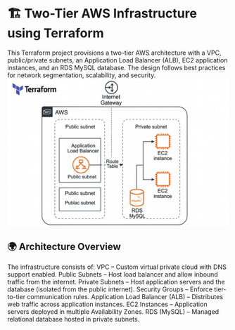 # 🏗️ Two-Tier AWS Infrastructure using Terraform

This Terraform project provisions a two-tier AWS architecture with a VPC, public/private subnets, an Application Load Balancer (ALB), EC2 application instances, and an RDS MySQL database.
The design follows best practices for network segmentation, scalability, and security.
![AWS Two-Tier Terraform Architecture](aws-two-tier-architecture.png)

## 🌍 Architecture Overview

The infrastructure consists of:
VPC – Custom virtual private cloud with DNS support enabled.
Public Subnets – Host load balancer and allow inbound traffic from the internet.
Private Subnets – Host application servers and the database (isolated from the public internet).
Security Groups – Enforce tier-to-tier communication rules.
Application Load Balancer (ALB) – Distributes web traffic across application instances.
EC2 Instances – Application servers deployed in multiple Availability Zones.
RDS (MySQL) – Managed relational database hosted in private subnets.
